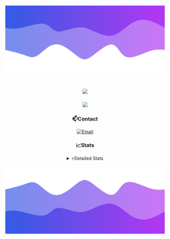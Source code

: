 ![Header](./header.png)
<div align="center">

<h1 align="center">
  <a href="https://git.io/typing-svg">
    <img src="https://readme-typing-svg.herokuapp.com/?lines=Hello,+There!+👋;This+is+chicho.;CEO+on+Hely+Development....;&center=true&size=25">
  </a>
</h1>
  
<p align="center">
  <img src="https://lanyard.cnrad.dev/api/852683595378196480" />
</p>

### 📫Contact
  [![Email](https://img.shields.io/badge/Email-gastondalla@gmail.com-04619f?style=for-the-badge&logo=gmail&logoColor=white)](mailto:gastondalla@gmail.com)
</br>  
### 📈Stats
<details>
    <summary> ⚡Detailed Stats</summary>
    <br/>

<!--START_SECTION:waka-->
![Code Time](http://img.shields.io/badge/Code%20Time-237%20hrs%2036%20mins-blue)

![Profile Views](http://img.shields.io/badge/Profile%20Views-2-blue)

**🐱 My GitHub Data** 

> 📦 42.4 kB Used in GitHub's Storage 
 > 
> 🏆 20 Contributions in the Year 2023
 > 
> 🚫 Not Opted to Hire
 > 
> 📜 7 Public Repositories 
 > 
> 🔑 9 Private Repositories 
 > 
**I'm a Night 🦉** 

```text
🌞 Morning                13 commits          ██░░░░░░░░░░░░░░░░░░░░░░░   06.31 % 
🌆 Daytime                26 commits          ███░░░░░░░░░░░░░░░░░░░░░░   12.62 % 
🌃 Evening                105 commits         █████████████░░░░░░░░░░░░   50.97 % 
🌙 Night                  62 commits          ████████░░░░░░░░░░░░░░░░░   30.10 % 
```
📅 **I'm Most Productive on Wednesday** 

```text
Monday                   13 commits          ██░░░░░░░░░░░░░░░░░░░░░░░   06.31 % 
Tuesday                  40 commits          █████░░░░░░░░░░░░░░░░░░░░   19.42 % 
Wednesday                42 commits          █████░░░░░░░░░░░░░░░░░░░░   20.39 % 
Thursday                 24 commits          ███░░░░░░░░░░░░░░░░░░░░░░   11.65 % 
Friday                   29 commits          ████░░░░░░░░░░░░░░░░░░░░░   14.08 % 
Saturday                 23 commits          ███░░░░░░░░░░░░░░░░░░░░░░   11.17 % 
Sunday                   35 commits          ████░░░░░░░░░░░░░░░░░░░░░   16.99 % 
```


📊 **This Week I Spent My Time On** 

```text
🕑︎ Time Zone: America/Argentina/Buenos_Aires

💬 Programming Languages: 
HTML                     2 hrs 41 mins       ███████████░░░░░░░░░░░░░░   43.12 % 
Python                   2 hrs 21 mins       █████████░░░░░░░░░░░░░░░░   37.83 % 
SCSS                     38 mins             ███░░░░░░░░░░░░░░░░░░░░░░   10.32 % 
CSS                      27 mins             ██░░░░░░░░░░░░░░░░░░░░░░░   07.40 % 
JavaScript               3 mins              ░░░░░░░░░░░░░░░░░░░░░░░░░   00.85 % 

🔥 Editors: 
VS Code                  6 hrs 14 mins       █████████████████████████   99.66 % 
Visual Studio            1 min               ░░░░░░░░░░░░░░░░░░░░░░░░░   00.34 % 

🐱‍💻 Projects: 
Unknown Project          3 hrs 4 mins        ████████████░░░░░░░░░░░░░   49.28 % 
pagina-1                 1 hr 19 mins        █████░░░░░░░░░░░░░░░░░░░░   21.26 % 
belware                  1 hr 10 mins        █████░░░░░░░░░░░░░░░░░░░░   18.71 % 
web                      26 mins             ██░░░░░░░░░░░░░░░░░░░░░░░   07.01 % 
preentrega1js-barrera-mai11 mins             █░░░░░░░░░░░░░░░░░░░░░░░░   02.99 % 

💻 Operating System: 
Windows                  6 hrs 15 mins       █████████████████████████   100.00 % 
```

**I Mostly Code in JavaScript** 

```text
JavaScript               8 repos             █████████░░░░░░░░░░░░░░░░   36.36 % 
CSS                      3 repos             ███░░░░░░░░░░░░░░░░░░░░░░   13.64 % 
HTML                     2 repos             ██░░░░░░░░░░░░░░░░░░░░░░░   09.09 % 
C#                       2 repos             ██░░░░░░░░░░░░░░░░░░░░░░░   09.09 % 
Batchfile                1 repo              █░░░░░░░░░░░░░░░░░░░░░░░░   04.55 % 
```




 Last Updated on 26/07/2023 04:13:34 UTC
<!--END_SECTION:waka-->
</details>

![Footer](./footer.png)
